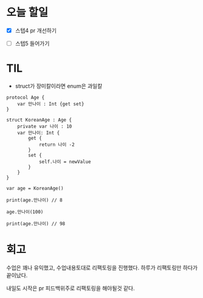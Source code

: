 # 오늘 할일

- [x] 스텝4 pr 개선하기
- [ ] 스텝5 들어가기





# TIL

- struct가 장미칼이라면 enum은 과일칼 

``` swuft
protocol Age {
	var 만나이 : Int {get set}
}

struct KoreanAge : Age {
	private var 나이 : 10
	var 만나이: Int {
		get {
			return 나이 -2
		}
		set {
			self.나이 = newValue
		}
	}
}

var age = KoreanAge()

print(age.만나이) // 8

age.만나이(100)

print(age.만나이) // 98
```







# 회고

수업은 꽤나 유익했고, 수업내용토대로 리팩토링을 진행했다. 하루가 리팩토링만 하다가 끝이났다. 

내일도 시작은 pr 피드백위주로 리팩토링을 해야될것 같다.



